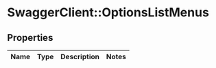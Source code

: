 # SwaggerClient::OptionsListMenus

## Properties
Name | Type | Description | Notes
------------ | ------------- | ------------- | -------------


